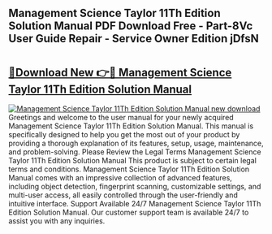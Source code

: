 ## Management Science Taylor 11Th Edition Solution Manual PDF Download Free - Part-8Vc User Guide Repair - Service Owner Edition jDfsN

# <h2><a href="http://bc84725.oget.top/?id=Management+Science+Taylor+11Th+Edition+Solution+Manual">🔗Download New 👉🔴 Management Science Taylor 11Th Edition Solution Manual</a></h2>

[![Management Science Taylor 11Th Edition Solution Manual new download](https://i.imgur.com/5g1atiW.png)](http://bc84725.oget.top/?id=Management+Science+Taylor+11Th+Edition+Solution+Manual)
Greetings and welcome to the user manual for your newly acquired Management Science Taylor 11Th Edition Solution Manual. This manual is specifically designed to help you get the most out of your product by providing a thorough explanation of its features, setup, usage, maintenance, and problem-solving. Please Review the Legal Terms Management Science Taylor 11Th Edition Solution Manual This product is subject to certain legal terms and conditions. Management Science Taylor 11Th Edition Solution Manual comes with an impressive collection of advanced features, including object detection, fingerprint scanning, customizable settings, and multi-user access, all easily controlled through the user-friendly and intuitive interface. Support Available 24/7 Management Science Taylor 11Th Edition Solution Manual. Our customer support team is available 24/7 to assist you with any inquiries.
